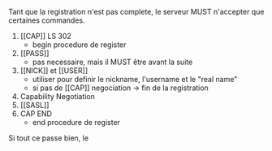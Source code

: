 Tant que la registration n'est pas complete, le serveur MUST n'accepter que certaines commandes.

1. [[CAP]] LS 302
	- begin procedure de register 
2. [[PASS]]
	- pas necessaire, mais il MUST être avant la suite
3. [[NICK]] et [[USER]]
	- utiliser pour definir le nickname, l'username et le "real name" 
	- si pas de [[CAP]] negociation -> fin de la registration
4. Capability Negotiation
5. [[SASL]]
6. CAP END
	- end procedure de register 

Si tout ce passe bien, le 